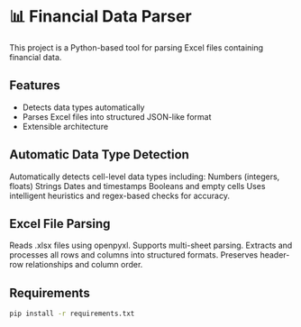 
# 📊 Financial Data Parser
This project is a Python-based tool for parsing Excel files containing financial data.

## Features
- Detects data types automatically
- Parses Excel files into structured JSON-like format
- Extensible architecture

##  Automatic Data Type Detection
Automatically detects cell-level data types including:
Numbers (integers, floats)
Strings
Dates and timestamps
Booleans and empty cells
Uses intelligent heuristics and regex-based checks for accuracy.

## Excel File Parsing
Reads .xlsx files using openpyxl.
Supports multi-sheet parsing.
Extracts and processes all rows and columns into structured formats.
Preserves header-row relationships and column order.

## Requirements
```bash
pip install -r requirements.txt
```
